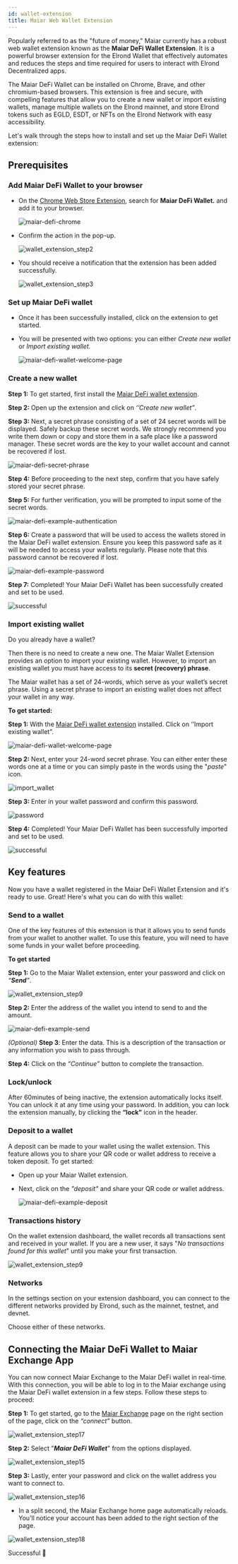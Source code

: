 ```yaml
---
id: wallet-extension
title: Maiar Web Wallet Extension
---
```


Popularly referred to as the "future of money," Maiar currently has a robust web wallet extension known as the **Maiar DeFi Wallet Extension**. It is a powerful browser extension for the Elrond Wallet that effectively automates and reduces the steps and time required for users to interact with Elrond Decentralized apps.

The Maiar DeFi Wallet can be installed on Chrome, Brave, and other chromium-based browsers. This extension is free and secure, with compelling features that allow you to create a new wallet or import existing wallets, manage multiple wallets on the Elrond mainnet, and store Elrond tokens such as EGLD, ESDT, or NFTs on the Elrond Network with easy accessibility.

Let's walk through the steps how to install and set up the Maiar DeFi Wallet extension:

## Prerequisites

### Add Maiar DeFi Wallet to your browser

* On the [Chrome Web Store Extension](https://chrome.google.com/webstore/category/extensions), search for **Maiar DeFi Wallet.** and add it to your browser. 

  ![maiar-defi-chrome](/docs.elrond.com/website/static/wallet/wallet-extension/wallet_extension_step1.png)
  
* Confirm the action in the pop-up.

  ![wallet_extension_step2](/docs.elrond.com/website/static/wallet/wallet-extension/wallet_extension_step2.png)
    
* You should receive a notification that the extension has been added successfully. 

  ![wallet_extension_step3](/docs.elrond.com/website/static/wallet/wallet-extension/wallet_extension_step3.png)



### Set up Maiar DeFi wallet
* Once it has been successfully installed, click on the extension to get started.

* You will be presented with two options: you can either *Create new wallet* or *Import existing wallet.*

  ![maiar-defi-wallet-welcome-page](/docs.elrond.com/website/static/wallet/wallet-extension/wallet_extension_step4.png)
 

### Create a new wallet

**Step 1:** To get started, first install the [Maiar DeFi wallet extension](https://chrome.google.com/webstore/detail/maiar-defi-wallet/dngmlblcodfobpdpecaadgfbcggfjfnm).

**Step 2:** Open up the extension and click on _‘’Create new wallet”_.

**Step 3:** Next, a secret phrase consisting of a set of 24 secret words will be displayed. Safely backup these secret words. We strongly recommend you write them down or copy and store them in a safe place like a password manager.  These secret words are the key to your wallet account and cannot be recovered if lost.

   ![maiar-defi-secret-phrase](/wallet/wallet-extension/wallet_extension_step5.png)


**Step 4:** Before proceeding to the next step, confirm that you have safely stored your secret phrase.

**Step 5:** For further verification, you will be prompted to input some of the secret words. 

   ![maiar-defi-example-authentication](/wallet/wallet-extension/wallet_extension_step6.png) 

**Step 6:** Create a password that will be used to access the wallets stored in the Maiar DeFi wallet extension. Ensure you keep this password safe as it will be needed to access your wallets regularly. Please note that this password cannot be recovered if lost. 

   ![maiar-defi-example-password](/wallet/wallet-extension/wallet_extension_step7.png)  

**Step 7:** Completed! Your Maiar DeFi Wallet has been successfully created and set to be used. 

   ![successful](/wallet/wallet-extension/wallet_extension_step8.png)
    

### Import existing wallet

Do you already have a wallet?

Then there is no need to create a new one. The Maiar Wallet Extension provides an option to import your existing wallet. However, to import an existing wallet you must have access to its **secret (recovery) phrase**.

The Maiar wallet has a set of 24-words, which serve as your wallet’s secret phrase. Using a secret phrase to import an existing wallet does not affect your wallet in any way.

**To get started:** 

**Step 1:** With the [Maiar DeFi wallet extension](https://chrome.google.com/webstore/detail/maiar-defi-wallet/dngmlblcodfobpdpecaadgfbcggfjfnm) installed. Click on ‘’Import existing wallet”.

  ![maiar-defi-wallet-welcome-page](/docs.elrond.com/website/static/wallet/wallet-extension/wallet_extension_step4.png)
 
**Step 2:** Next, enter your 24-word secret phrase. You can either enter these words one at a time or you can simply paste in the words using the "_paste_" icon.

   ![import_wallet](/wallet/wallet-extension/wallet_extension_step14.png)
  
**Step 3:** Enter in your wallet password and confirm this password. 

  ![password](/wallet/wallet-extension/wallet_extension_step13.png)
  
**Step 4:**  Completed! Your Maiar DeFi Wallet has been successfully imported and set to be used.

   ![successful](/wallet/wallet-extension/wallet_extension_step8.png)
   

## Key features

Now you have a wallet registered in the Maiar DeFi Wallet Extension and it's ready to use. Great! Here's what you can do with this wallet:

### Send to a wallet

One of the key features of this extension is that it allows you to send funds from your wallet to another wallet. To use this feature, you will need to have some funds in your wallet before proceeding. 

**To get started**

 **Step 1:** Go to the Maiar Wallet extension, enter your password and click on _“**Send**”_.
 
  ![wallet_extension_step9](/wallet/wallet-extension/wallet_extension_step9.png)

**Step 2:** Enter the address of the wallet you intend to send to and the amount. 

![maiar-defi-example-send](/wallet/wallet-extension/wallet_extension_step10.png)

*(Optional)* **Step 3**: Enter the data. This is a description of the transaction or any information you wish to pass through. 

**Step 4:** Click on the _“Continue”_ button to complete the transaction.

### Lock/unlock

After 60minutes of being inactive, the extension automatically locks itself. You can unlock it at any time using your password. In addition, you can lock the extension manually, by clicking the **“lock”** icon in the header. 


### Deposit to a wallet

A deposit can be made to your wallet using the wallet extension. This feature allows you to share your QR code or wallet address to receive a token deposit. To get started:

- Open up your Maiar Wallet extension.

- Next, click on the _"*deposit*"_ and share your QR code or wallet address.
 
  ![maiar-defi-example-deposit](/wallet/wallet-extension/wallet_extension_step11.png) 


### Transactions history

On the wallet extension dashboard, the wallet records all transactions sent and received in your wallet. If you are a new user, it says "*No transactions found for this wallet*" until you make your first transaction.

   ![wallet_extension_step9](/wallet/wallet-extension/wallet_extension_step9.png)


### Networks

In the settings section on your extension dashboard, you can connect to the different networks provided by Elrond, such as the mainnet, testnet, and devnet.

Choose either of these networks.


## Connecting the Maiar DeFi Wallet to Maiar Exchange App 

You can now connect Maiar Exchange to the Maiar DeFi wallet in real-time. With this connection, you will be able to log in to the Maiar exchange using the Maiar DeFi wallet extension in a few steps.
Follow these steps to proceed:

**Step 1:** To get started, go to the [Maiar Exchange](https://maiar.exchange/) page on the right section of the page, click on the  _“connect”_ button.

![wallet_extension_step17](/wallet/wallet-extension/wallet_extension_step17.PNG)

**Step 2:** Select "***Maiar DeFi Wallet***" from the options displayed.

![wallet_extension_step15](/wallet/wallet-extension/wallet_extension_step15.PNG)

**Step 3:** Lastly, enter your password and click on the wallet address you want to connect to. 

![wallet_extension_step16](/wallet/wallet-extension/wallet_extension_step16.PNG)

- In a split second, the Maiar Exchange home page automatically reloads. You’ll notice your account has been added to the right section of the page.

![wallet_extension_step18](/wallet/wallet-extension/wallet_extension_step18.PNG)

Successful 🎉
